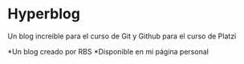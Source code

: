 # Hyperblog
Un blog increible para el curso de Git y Github para el curso de Platzi

*Un blog creado por RBS
*Disponible en mi página personal
